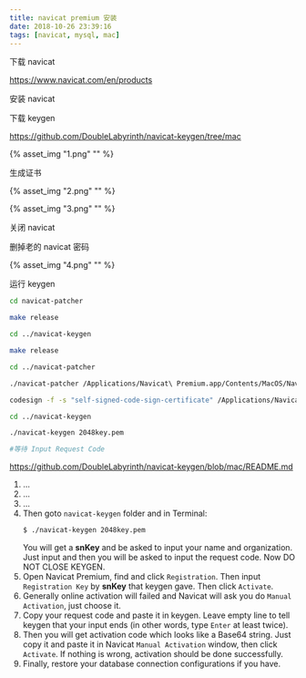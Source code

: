 ```yaml
---
title: navicat premium 安装
date: 2018-10-26 23:39:16
tags: [navicat, mysql, mac]
---
```


下载 navicat

<https://www.navicat.com/en/products>

<!--more-->

安装 navicat

下载 keygen

<https://github.com/DoubleLabyrinth/navicat-keygen/tree/mac>

{% asset_img "1.png" "" %}

生成证书

{% asset_img "2.png" "" %}

{% asset_img "3.png" "" %}

关闭 navicat

删掉老的 navicat 密码

{% asset_img "4.png" "" %}

运行 keygen

```bash
cd navicat-patcher

make release

cd ../navicat-keygen

make release

cd ../navicat-patcher

./navicat-patcher /Applications/Navicat\ Premium.app/Contents/MacOS/Navicat\ Premium

codesign -f -s "self-signed-code-sign-certificate" /Applications/Navicat\ Premium.app/Contents/MacOS/Navicat\ Premium

cd ../navicat-keygen

./navicat-keygen 2048key.pem

#等待 Input Request Code
```

<https://github.com/DoubleLabyrinth/navicat-keygen/blob/mac/README.md>

1. ...
2. ...
3. ...
4. Then goto `navicat-keygen` folder and in Terminal:
   ```bash
   $ ./navicat-keygen 2048key.pem
   ```
   You will get a __snKey__ and be asked to input your name and organization.
   Just input and then you will be asked to input the request code. Now DO NOT CLOSE KEYGEN.
5. Open Navicat Premium, find and click `Registration`. Then input `Registration Key` by __snKey__ that keygen gave. Then click `Activate`.
6. Generally online activation will failed and Navicat will ask you do `Manual Activation`, just choose it.
7. Copy your request code and paste it in keygen. Leave empty line to tell keygen that your input ends (in other words, type `Enter` at least twice).
8. Then you will get activation code which looks like a Base64 string. Just copy it and paste it in Navicat `Manual Activation` window, then click `Activate`. If nothing is wrong, activation should be done successfully.
9. Finally, restore your database connection configurations if you have.
